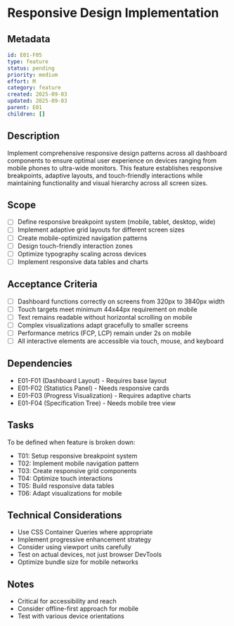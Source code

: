 # Responsive Design Implementation

## Metadata
```yaml
id: E01-F05
type: feature
status: pending
priority: medium
effort: M
category: feature
created: 2025-09-03
updated: 2025-09-03
parent: E01
children: []
```

## Description
Implement comprehensive responsive design patterns across all dashboard components to ensure optimal user experience on devices ranging from mobile phones to ultra-wide monitors. This feature establishes responsive breakpoints, adaptive layouts, and touch-friendly interactions while maintaining functionality and visual hierarchy across all screen sizes.

## Scope
- [ ] Define responsive breakpoint system (mobile, tablet, desktop, wide)
- [ ] Implement adaptive grid layouts for different screen sizes
- [ ] Create mobile-optimized navigation patterns
- [ ] Design touch-friendly interaction zones
- [ ] Optimize typography scaling across devices
- [ ] Implement responsive data tables and charts

## Acceptance Criteria
- [ ] Dashboard functions correctly on screens from 320px to 3840px width
- [ ] Touch targets meet minimum 44x44px requirement on mobile
- [ ] Text remains readable without horizontal scrolling on mobile
- [ ] Complex visualizations adapt gracefully to smaller screens
- [ ] Performance metrics (FCP, LCP) remain under 2s on mobile
- [ ] All interactive elements are accessible via touch, mouse, and keyboard

## Dependencies
- E01-F01 (Dashboard Layout) - Requires base layout
- E01-F02 (Statistics Panel) - Needs responsive cards
- E01-F03 (Progress Visualization) - Requires adaptive charts
- E01-F04 (Specification Tree) - Needs mobile tree view

## Tasks
To be defined when feature is broken down:
- T01: Setup responsive breakpoint system
- T02: Implement mobile navigation pattern
- T03: Create responsive grid components
- T04: Optimize touch interactions
- T05: Build responsive data tables
- T06: Adapt visualizations for mobile

## Technical Considerations
- Use CSS Container Queries where appropriate
- Implement progressive enhancement strategy
- Consider using viewport units carefully
- Test on actual devices, not just browser DevTools
- Optimize bundle size for mobile networks

## Notes
- Critical for accessibility and reach
- Consider offline-first approach for mobile
- Test with various device orientations